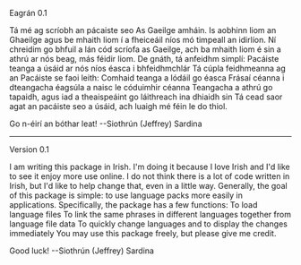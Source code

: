 ﻿Eagrán 0.1

Tá mé ag scríobh an pácaiste seo As Gaeilge amháin. Is aobhinn liom an Ghaeilge agus be mhaith liom í a fheiceáil níos mó timpeall an idirlíon. Ní chreidim go bhfuil a lán cód scríofa as Gaeilge, ach ba mhaith liom
é sin a athrú ar nós beag, más féidir liom.
De gnáth, tá anfeidhm simplí: Pacáiste teanga a úsáid ar nós níos éasca i bhfeidhmchlár 
Tá cúpla feidhmeanna ag an Pacáiste se faoi leith:
    Comhaid teanga a lódáil go éasca
    Frásaí céanna i dteangacha éagsúla a naisc le códuimhir céanna
    Teangacha a athrú go tapaidh, agus iad a theaispeáint go láithreach ina dhiaidh sin
Tá cead saor agat an pacáiste seo a úsáid, ach luaigh mé féin le do thiol.

Go n-éirí an bóthar leat! 
--Siothrún (Jeffrey) Sardina

------------------------------------------------------------------------------------------------------------------------------------------------------------------------------------------------------------------------

Version 0.1

I am writing this package in Irish. I'm doing it because I love Irish and I'd like to see it enjoy more use online. I do not think there is a lot of code written in Irish, but I'd like to help change that, even in a little way.
Generally, the goal of this package is simple: to use language packs more easily in applications.
Specifically, the package has a few functions:
    To load language files
    To link the same phrases in different languages together from language file data
    To quickly change languages and to display the changes immediately
You may use this package freely, but please give me credit.

Good luck!
--Siothrún (Jeffrey) Sardina